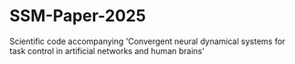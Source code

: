 # SSM-Paper-2025
Scientific code accompanying 'Convergent neural dynamical systems for task control in artificial networks and human brains'

